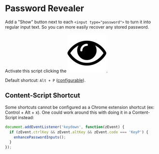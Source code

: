 Password Revealer
=================

Add a "Show" button next to each `<input type="password">` to turn it into regular input text.
So you can more easily recover any stored password.

Activate this script clicking the ![Eye](favicon.png).

Default shortcut: `Alt + P` ([configurable](chrome://extensions/shortcuts)).

## Content-Script Shortcut

Some shortcuts cannot be configured as a Chrome extension shortcut
(ex: Control + Alt + x). One could work around this with doing it
in a Content-Script instead:

```javascript
document.addEventListener('keydown', function(zEvent) {
  if (zEvent.ctrlKey && zEvent.altKey && zEvent.code === 'KeyP') {
    enhancePasswordInputs();
  }
});
```
